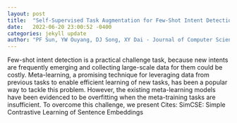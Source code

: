 ```yaml
---
layout: post
title:  "Self-Supervised Task Augmentation for Few-Shot Intent Detection"
date:   2022-06-20 23:00:52 -0400
categories: jekyll update
author: "PF Sun, YW Ouyang, DJ Song, XY Dai - Journal of Computer Science and , 2022"
---
```

Few-shot intent detection is a practical challenge task, because new intents are frequently emerging and collecting large-scale data for them could be costly. Meta-learning, a promising technique for leveraging data from previous tasks to enable efficient learning of new tasks, has been a popular way to tackle this problem. However, the existing meta-learning models have been evidenced to be overfitting when the meta-training tasks are insufficient. To overcome this challenge, we present  Cites: SimCSE: Simple Contrastive Learning of Sentence Embeddings